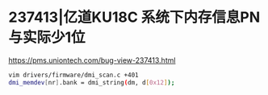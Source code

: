 # 237413|亿道KU18C  系统下内存信息PN与实际少1位

<https://pms.uniontech.com/bug-view-237413.html>

```bash
vim drivers/firmware/dmi_scan.c +401
dmi_memdev[nr].bank = dmi_string(dm, d[0x12]);
```
